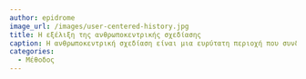```yaml
---
author: epidrome
image_url: /images/user-centered-history.jpg
title: Η εξέλιξη της ανθρωποκεντρικής σχεδίασης 
caption: Η ανθρωποκεντρική σχεδίαση είναι μια ευρύτατη περιοχή που συνδυάζει τόσο την τεχνολογία και τις εφαρμοσμένες τέχνες, όσο και τις ανθρωπιστικές και κοινωνικές επιστήμες.
categories:
  - Μέθοδος
---
```

